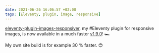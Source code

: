 ```yaml
---
date: 2021-06-26 16:06:57 +02:00
tags: [Eleventy, plugin, image, responsive]
---
```


[eleventy-plugin-images-responsiver](https://nhoizey.github.io/images-responsiver/eleventy-plugin-images-responsiver/), my #Eleventy plugin for responsive images, is now available in a much faster [v1.9.0](https://github.com/nhoizey/images-responsiver/releases/tag/v1.9.0)! 🏎

My own site build is for example 30 % faster. 😍
